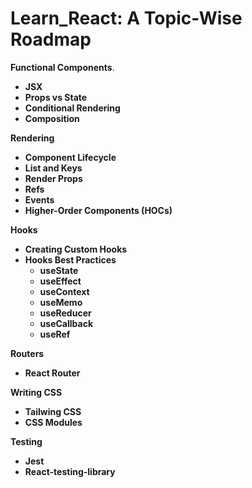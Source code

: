 # Learn_React: A Topic-Wise Roadmap

**Functional Components**.
- **JSX**  
- **Props vs State**  
- **Conditional Rendering**  
- **Composition**  

**Rendering**
- **Component Lifecycle**  
- **List and Keys**  
- **Render Props**  
- **Refs**  
- **Events**  
- **Higher-Order Components (HOCs)**  

**Hooks**
- **Creating Custom Hooks**  
- **Hooks Best Practices**  
    - **useState**  
    - **useEffect**  
    - **useContext**  
    - **useMemo**  
    - **useReducer**  
    - **useCallback**  
    - **useRef** 

**Routers**
- **React Router**

**Writing CSS**
- **Tailwing CSS**
- **CSS Modules**

**Testing**
- **Jest**
- **React-testing-library**

